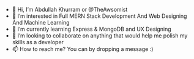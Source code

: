 - 👋 Hi, I’m Abdullah Khurram or @TheAwsomist
- 👀 I’m interested in Full MERN Stack Development And Web Designing And Machine Learning
- 🌱 I’m currently learning Express & MongoDB and UX Designing
- 💞️ I’m looking to collaborate on anything that would help me polish my skills as a developer
- 📫 How to reach me? You can by dropping a message :)

<!---
TheAwsomist/TheAwsomist is a ✨ special ✨ repository because its `README.md` (this file) appears on your GitHub profile.
You can click the Preview link to take a look at your changes.
--->
